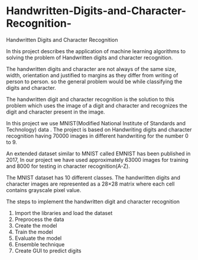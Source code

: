 # Handwritten-Digits-and-Character-Recognition-
Handwritten Digits and Character Recognition 

In this project describes the application of machine learning algorithms to solving the problem of Handwritten digits and character recognition.  

 The handwritten digits  and character are not always of the same size, width, orientation and justified to margins as they differ from writing of person to person. so the general problem would be while classifying the digits and character. 

 The handwritten digit and character  recognition is the solution to this problem which uses the image of a digit and character and recognizes the digit and character present in the image.

In this project we use MNIST(Modified National Institute of Standards and Technology) data . The project is based on Handwriting digits and character recognition having 70000 images in different handwriting for the number 0 to 9.  

An extended dataset similar to MNIST called EMNIST has been published in 2017, In our project we have used approximately 63000 images for training and 8000 for testing in character recognition(A-Z).

The MNIST dataset has 10 different classes. The handwritten digits  and character images are represented as a 28×28 matrix where each cell contains grayscale pixel value.


The steps to implement the handwritten digit  and character recognition
1) Import the libraries and load the dataset
2) Preprocess the data
3) Create the model
4) Train the model
5) Evaluate the model
6) Ensemble technique
7) Create GUI to predict digits
   


